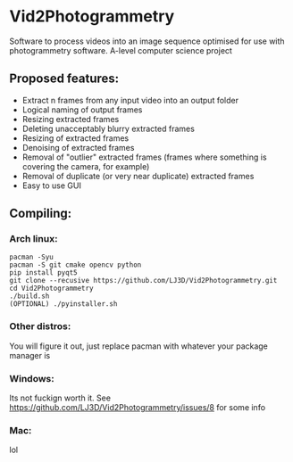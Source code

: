 # Vid2Photogrammetry
Software to process videos into an image sequence optimised for use with photogrammetry software. 
A-level computer science project

## Proposed features:
* Extract n frames from any input video into an output folder
* Logical naming of output frames
* Resizing extracted frames
* Deleting unacceptably blurry extracted frames
* Resizing of extracted frames
* Denoising of extracted frames
* Removal of "outlier" extracted frames (frames where something is covering the camera, for example)
* Removal of duplicate (or very near duplicate) extracted frames
* Easy to use GUI

## Compiling:
### Arch linux:
```
pacman -Syu
pacman -S git cmake opencv python
pip install pyqt5
git clone --recusive https://github.com/LJ3D/Vid2Photogrammetry.git
cd Vid2Photogrammetry
./build.sh
(OPTIONAL) ./pyinstaller.sh
```
### Other distros:
You will figure it out, just replace pacman with whatever your package manager is
### Windows:
Its not fuckign worth it.
See https://github.com/LJ3D/Vid2Photogrammetry/issues/8 for some info
### Mac:
lol
